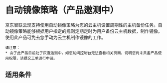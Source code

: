 # 自动镜像策略（产品邀测中）

京东智联云现支持使用自动镜像策略为您的云主机设置周期性的主机备份任务。自动镜像策略能够根据用户指定的规则定期定时为用户备份云主机数据，制作镜像。使用此产品可免去您手动为云主机制作镜像的工作。
	
	请注意：
	* 由于此产品目前处于灰度邀测中，如您访问控制台无法查看相关页面，说明您尚未具备产品使用权限，请提交工单进行申请。

## 适用条件

